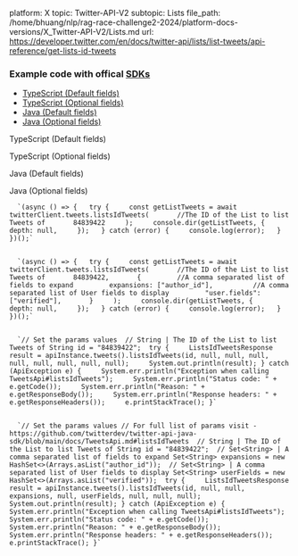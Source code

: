 platform: X
topic: Twitter-API-V2
subtopic: Lists
file_path: /home/bhuang/nlp/rag-race-challenge2-2024/platform-docs-versions/X_Twitter-API-V2/Lists.md
url: https://developer.twitter.com/en/docs/twitter-api/lists/list-tweets/api-reference/get-lists-id-tweets


### Example code with offical [SDKs](https://developer.twitter.com/en/docs/twitter-api/tools-and-libraries/sdks/overview)

* [TypeScript (Default fields)](#tab0)
* [TypeScript (Optional fields)](#tab1)
* [Java (Default fields)](#tab2)
* [Java (Optional fields)](#tab3)

TypeScript (Default fields)

TypeScript (Optional fields)

Java (Default fields)

Java (Optional fields)

      `(async () => {   try {     const getListTweets = await twitterClient.tweets.listsIdTweets(       //The ID of the List to list Tweets of       84839422     );     console.dir(getListTweets, {       depth: null,     });   } catch (error) {     console.log(error);   } })();`
    

      `(async () => {   try {     const getListTweets = await twitterClient.tweets.listsIdTweets(       //The ID of the List to list Tweets of       84839422,       {         //A comma separated list of fields to expand         expansions: ["author_id"],          //A comma separated list of User fields to display         "user.fields": ["verified"],       }     );     console.dir(getListTweets, {       depth: null,     });   } catch (error) {     console.log(error);   } })();`
    

      `// Set the params values  // String | The ID of the List to list Tweets of String id = "84839422";  try {     ListsIdTweetsResponse result = apiInstance.tweets().listsIdTweets(id, null, null, null, null, null, null, null, null);     System.out.println(result); } catch (ApiException e) {     System.err.println("Exception when calling TweetsApi#listsIdTweets");     System.err.println("Status code: " + e.getCode());     System.err.println("Reason: " + e.getResponseBody());     System.err.println("Response headers: " + e.getResponseHeaders());     e.printStackTrace(); }`
    

      `// Set the params values // For full list of params visit - https://github.com/twitterdev/twitter-api-java-sdk/blob/main/docs/TweetsApi.md#listsIdTweets  // String | The ID of the List to list Tweets of String id = "84839422";  // Set<String> | A comma separated list of fields to expand Set<String> expansions = new HashSet<>(Arrays.asList("author_id"));  // Set<String> | A comma separated list of User fields to display Set<String> userFields = new HashSet<>(Arrays.asList("verified"));  try {     ListsIdTweetsResponse result = apiInstance.tweets().listsIdTweets(id, null, null, expansions, null, userFields, null, null, null);     System.out.println(result); } catch (ApiException e) {     System.err.println("Exception when calling TweetsApi#listsIdTweets");     System.err.println("Status code: " + e.getCode());     System.err.println("Reason: " + e.getResponseBody());     System.err.println("Response headers: " + e.getResponseHeaders());     e.printStackTrace(); }`
